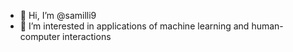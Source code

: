 - 👋 Hi, I’m @samilli9
- 👀 I’m interested in applications of machine learning and human-computer interactions

<!---
samilli9/samilli9 is a ✨ special ✨ repository because its `README.md` (this file) appears on your GitHub profile.
You can click the Preview link to take a look at your changes.
--->
